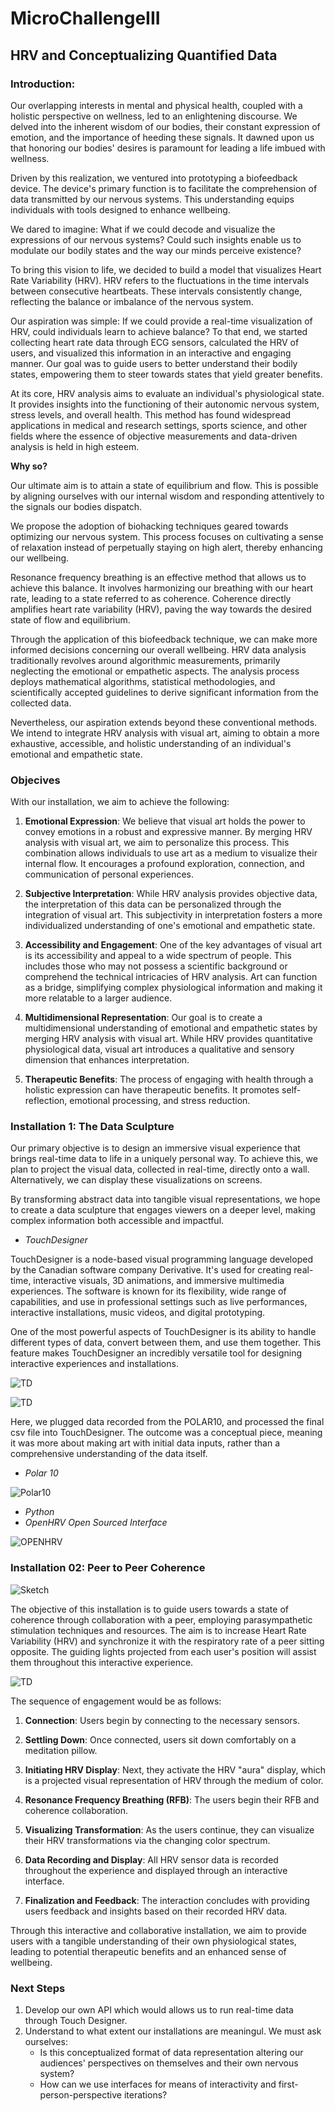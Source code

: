 # MicroChallengeIII

## HRV and Conceptualizing Quantified Data

### **Introduction:**

Our overlapping interests in mental and physical health, coupled with a holistic perspective on wellness, led to an enlightening discourse. We delved into the inherent wisdom of our bodies, their constant expression of emotion, and the importance of heeding these signals. It dawned upon us that honoring our bodies' desires is paramount for leading a life imbued with wellness.

Driven by this realization, we ventured into prototyping a biofeedback device. The device's primary function is to facilitate the comprehension of data transmitted by our nervous systems. This understanding equips individuals with tools designed to enhance wellbeing.

We dared to imagine: What if we could decode and visualize the expressions of our nervous systems? Could such insights enable us to modulate our bodily states and the way our minds perceive existence?

To bring this vision to life, we decided to build a model that visualizes Heart Rate Variability (HRV). HRV refers to the fluctuations in the time intervals between consecutive heartbeats. These intervals consistently change, reflecting the balance or imbalance of the nervous system.

Our aspiration was simple: If we could provide a real-time visualization of HRV, could individuals learn to achieve balance? To that end, we started collecting heart rate data through ECG sensors, calculated the HRV of users, and visualized this information in an interactive and engaging manner. Our goal was to guide users to better understand their bodily states, empowering them to steer towards states that yield greater benefits.

At its core, HRV analysis aims to evaluate an individual's physiological state. It provides insights into the functioning of their autonomic nervous system, stress levels, and overall health. This method has found widespread applications in medical and research settings, sports science, and other fields where the essence of objective measurements and data-driven analysis is held in high esteem.

**Why so?**

Our ultimate aim is to attain a state of equilibrium and flow. This is possible by aligning ourselves with our internal wisdom and responding attentively to the signals our bodies dispatch.

We propose the adoption of biohacking techniques geared towards optimizing our nervous system. This process focuses on cultivating a sense of relaxation instead of perpetually staying on high alert, thereby enhancing our wellbeing.

Resonance frequency breathing is an effective method that allows us to achieve this balance. It involves harmonizing our breathing with our heart rate, leading to a state referred to as coherence. Coherence directly amplifies heart rate variability (HRV), paving the way towards the desired state of flow and equilibrium.

Through the application of this biofeedback technique, we can make more informed decisions concerning our overall wellbeing. HRV data analysis traditionally revolves around algorithmic measurements, primarily neglecting the emotional or empathetic aspects. The analysis process deploys mathematical algorithms, statistical methodologies, and scientifically accepted guidelines to derive significant information from the collected data.

Nevertheless, our aspiration extends beyond these conventional methods. We intend to integrate HRV analysis with visual art, aiming to obtain a more exhaustive, accessible, and holistic understanding of an individual's emotional and empathetic state.

### **Objecives**

With our installation, we aim to achieve the following:

1. **Emotional Expression**: We believe that visual art holds the power to convey emotions in a robust and expressive manner. By merging HRV analysis with visual art, we aim to personalize this process. This combination allows individuals to use art as a medium to visualize their internal flow. It encourages a profound exploration, connection, and communication of personal experiences.

2. **Subjective Interpretation**: While HRV analysis provides objective data, the interpretation of this data can be personalized through the integration of visual art. This subjectivity in interpretation fosters a more individualized understanding of one's emotional and empathetic state.

3. **Accessibility and Engagement**: One of the key advantages of visual art is its accessibility and appeal to a wide spectrum of people. This includes those who may not possess a scientific background or comprehend the technical intricacies of HRV analysis. Art can function as a bridge, simplifying complex physiological information and making it more relatable to a larger audience.

4. **Multidimensional Representation**: Our goal is to create a multidimensional understanding of emotional and empathetic states by merging HRV analysis with visual art. While HRV provides quantitative physiological data, visual art introduces a qualitative and sensory dimension that enhances interpretation.

5. **Therapeutic Benefits**: The process of engaging with health through a holistic expression can have therapeutic benefits. It promotes self-reflection, emotional processing, and stress reduction.

### **Installation 1: The Data Sculpture**

Our primary objective is to design an immersive visual experience that brings real-time data to life in a uniquely personal way. To achieve this, we plan to project the visual data, collected in real-time, directly onto a wall. Alternatively, we can display these visualizations on screens. 

By transforming abstract data into tangible visual representations, we hope to create a data sculpture that engages viewers on a deeper level, making complex information both accessible and impactful.

- *TouchDesigner*

TouchDesigner is a node-based visual programming language developed by the Canadian software company Derivative. It's used for creating real-time, interactive visuals, 3D animations, and immersive multimedia experiences. The software is known for its flexibility, wide range of capabilities, and use in professional settings such as live performances, interactive installations, music videos, and digital prototyping.

One of the most powerful aspects of TouchDesigner is its ability to handle different types of data, convert between them, and use them together. This feature makes TouchDesigner an incredibly versatile tool for designing interactive experiences and installations.

![TD](Imagens/TD.gif)

![TD](Imagens/TD1.gif)

Here, we plugged data recorded from the POLAR10, and processed the final csv file into TouchDesigner. The outcome was a conceptual piece, meaning it was more about making art with initial data inputs, rather than a comprehensive understanding of the data itself.

- *Polar 10*

![Polar10](https://m.media-amazon.com/images/I/81XDUuqW35L._AC_SX425_.jpg)

- *Python*
- *OpenHRV Open Sourced Interface*

![OPENHRV](Imagens/biofeedback_demo.gif)

### **Installation 02: Peer to Peer Coherence**

![Sketch](Imagens/Installation2.png)

The objective of this installation is to guide users towards a state of coherence through collaboration with a peer, employing parasympathetic stimulation techniques and resources. The aim is to increase Heart Rate Variability (HRV) and synchronize it with the respiratory rate of a peer sitting opposite. The guiding lights projected from each user's position will assist them throughout this interactive experience.

![TD](Imagens/TD2.gif)

The sequence of engagement would be as follows:

1. **Connection**: Users begin by connecting to the necessary sensors.

2. **Settling Down**: Once connected, users sit down comfortably on a meditation pillow.

3. **Initiating HRV Display**: Next, they activate the HRV "aura" display, which is a projected visual representation of HRV through the medium of color.

4. **Resonance Frequency Breathing (RFB)**: The users begin their RFB and coherence collaboration. 

5. **Visualizing Transformation**: As the users continue, they can visualize their HRV transformations via the changing color spectrum.

6. **Data Recording and Display**: All HRV sensor data is recorded throughout the experience and displayed through an interactive interface.

7. **Finalization and Feedback**: The interaction concludes with providing users feedback and insights based on their recorded HRV data. 

Through this interactive and collaborative installation, we aim to provide users with a tangible understanding of their own physiological states, leading to potential therapeutic benefits and an enhanced sense of wellbeing.

### **Next Steps**

1. Develop our own API which would allows us to run real-time data through Touch Designer.
2. Understand to what extent our installations are meaningul. We must ask ourselves:
    - Is this conceptualized format of data representation altering our audiences' perspectives on themselves and their own nervous system?
    - How can we use interfaces for means of interactivity and first-person-perspective iterations?